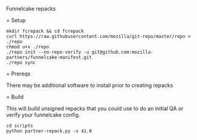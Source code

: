 Funnelcake repacks

= Setup

```
mkdir fcrepack && cd fcrepack
curl https://raw.githubusercontent.com/mozilla/git-repo/master/repo > ./repo
chmod u+x ./repo
./repo init --no-repo-verify -u git@github.com:mozilla-partners/funnelcake-manifest.git
./repo sync
```

= Prereqs

There may be additional software to install prior to creating repacks

= Build

This will build unsigned repacks that you could use to do an initial QA or verify your funnelcake config.

```
cd scripts
python partner-repack.py -v 41.0
```
